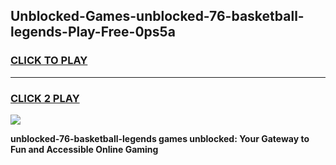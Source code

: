 
## Unblocked-Games-unblocked-76-basketball-legends-Play-Free-0ps5a
<h3>
<a href="https://premium76.site?title=unblocked-76-basketball-legends&ref=18A1">CLICK TO PLAY</a></h3>
<hr>

<h3>
<a href="https://premium76.site?title=unblocked-76-basketball-legends&ref=18A1">CLICK 2 PLAY</a>
  
</h3>

<a href="https://premium76.site?title=unblocked-76-basketball-legends&ref=18A1"><img src="https://clearcache.store/games.png"></a>


**unblocked-76-basketball-legends games unblocked: Your Gateway to Fun and Accessible Online Gaming**
